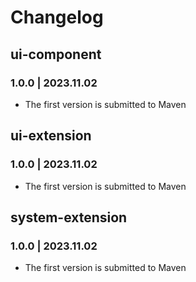 # Changelog

## ui-component

### 1.0.0 | 2023.11.02

- The first version is submitted to Maven

## ui-extension

### 1.0.0 | 2023.11.02

- The first version is submitted to Maven

## system-extension

### 1.0.0 | 2023.11.02

- The first version is submitted to Maven